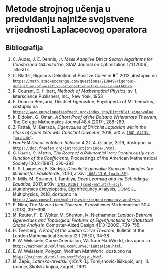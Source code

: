 #   Metode strojnog učenja u predviđanju najniže svojstvene vrijednosti Laplaceovog operatora

##  Bibliografija

1.  C. Audet, J. E. Dennis, Jr. *Mesh Adaptive Direct Search Algorithms for Constrained Optimization*, SIAM Journal on Optimization 17.1 (2006), 188&ndash;217.
2.  C. Blatter, Rigorous Definition of Positive Curve in **R**<sup>*n*</sup>, 2012, dostupno na [`https://math.stackexchange.com/questions/218849/rigorous-definition-of-positive-orientation-of-curve-in-mathbbrn`](https://math.stackexchange.com/questions/218849/rigorous-definition-of-positive-orientation-of-curve-in-mathbbrn).
3.  R. Courant, D. Hilbert, *Methods of Mathematical Physics*, sv. 1, Interscience Publishers, Inc., New York, 1953.
4.  R. Donoso Benguria, Dirichlet Eigenvalue, Enyclopedia of Mathematics, dostupno na [`https://www.encyclopediaofmath.org/index.php/Dirichlet_eigenvalue`](https://www.encyclopediaofmath.org/index.php/Dirichlet_eigenvalue).
5.  K. Eidolon, G. Oman, *A Short Proof of the Bolzano Weierstrass Theorem*, The College Mathematics Journal 48.4 (2017), 288&ndash;289.
6.  Z. Fattah, M. Berrada, *Eigenvalues of Dirichlet Laplacian within the Class of Open Sets with Constant Diameter*, 2018, arXiv: [`1801.04133 [math.SP]`](https://arxiv.org/abs/1801.04133).
7.  *FreeFEM Documentation*. *Release 4.2.1*, 4. izdanje, 2019, dostupno na [`https://doc.freefem.org/introduction/index.html`](https://doc.freefem.org/introduction/index.html).
7.  G. Harris, C. Martin, *The Roots of a Polynomial Vary Continuously as a Function of the Coefficients*, Proceedings of the American Mathematical Society 100.2 (1987), 390&ndash;392.
8.  R. S. Laugesen, B. Siudeja, *Dirichlet Eigenvalue Sums on Triangles Are Minimal for Equilaterals*, 2010, arXiv: [`1008.1316 [math.SP]`](https://arxiv.org/abs/1008.1316).
9.  K. Mills, M. Spanner, I. Tamblyn, *Deep Learning and the Schr&ouml;dinger Equation*, 2017, arXiv: [`1702.01361 [cond-mat.mtrl-sci]`](https://arxiv.org/abs/1702.01361).
10. Multiphysics Encyclopedia, Eigenfrequncy Analysis, COMSOL Multiphysics, 2018, dostupno na [`https://www.comsol.com/multiphysics/eigenfrequency-analysis`](https://www.comsol.com/multiphysics/eigenfrequency-analysis).
11. B. Nica, *The Mazur-Ulam Theorem*, Expositiones Mathematicae 30.4 (2013), 397&ndash;398.
12. M. Reuter, F.-E. Wolter, M. Shenton, M. Niethammer, *Laplace-Beltrami Eigenvalues and Topological Features of Eigenfunctions for Statistical Shape Analysis*, Computer-Aided Design 41.10 (2009), 739&ndash;755.
13. H. Tverberg, *A Proof of the Jordan Curve Theorem*, Bulletin of the London Mathematical Society 12.1 (1980), 34&ndash;38.
14. E. W. Weisstein, Curve Orientation, Wolfram MathWorld, dostupno na [`http://mathworld.wolfram.com/CurveOrientation.html`](http://mathworld.wolfram.com/CurveOrientation.html).
15. E. W. Weisstein, Polygon, Wolfram MathWorld, dostupno na [`http://mathworld.wolfram.com/Polygon.html`](http://mathworld.wolfram.com/Polygon.html).
16. M. Žepić, *Latinsko-hrvatski rječnik* (Lj. Tomljenović-Biškupić, ur.), 11. izdanje, Školska knjiga, Zagreb, 1991.
